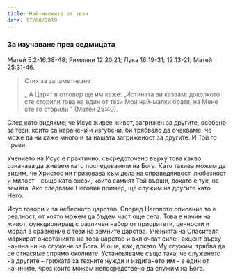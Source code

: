 ```yaml
---
title: Най-малките от тези
date: 17/08/2019
---
```


### За изучаване през седмицата
Матей 5:2-16,38-48; Римляни 12:20,21; Лука 16:19-31; 12:13-21; Матей 25:31-46.

> <p>Стих за запаметяване</p>
> „ А Царят в отговор ще им каже: „Истината ви казвам: доколкото сте сторили това на един от тези Мои най-малки братя, на Мене сте го сторили ” (Матей 25:40).

След като видяхме, че Исус живее живот, загрижен за другите, особено за тези, които са наранени и изгубени, би трябвало да очакваме, че може да ни каже много и за нашата загриженост за другите. И Той го прави.

Учението на Исус е практично, съсредоточено върху това какво означава да живеем като последователи на Бога. Като такива можем да видим, че Христос ни призовава към дела на справедливост, любезност и милост – също като онези, които самият Той върши, докато е тук, на земята. Ако следваме Неговия пример, ще служим на другите като Него.

Исус говори и за небесното царство. Според Неговото описание то е реалност, от която можем да бъдем част още сега. Това е начин на живот, функциониращ с различен набор от приоритети, ценности и морал в сравнение с тези на земните царства. Ученията на Спасителя маркират очертанията на това царство и включват силен акцент върху начина ни на служене за Бога. И още, как, докато Му служим, трябва да се отнасяме спрямо околните. Установяваме също така, че служенето на другите – грижата за техните нужди и издигането им – е един от начините, чрез които можем непосредствено да служим на Бога.